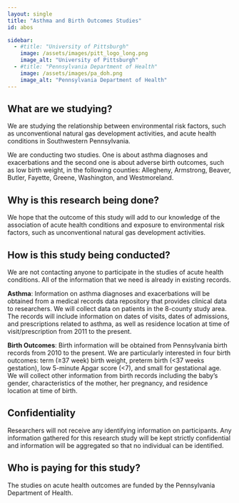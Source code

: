 ```yaml
---
layout: single
title: "Asthma and Birth Outcomes Studies"
id: abos

sidebar:
  - #title: "University of Pittsburgh"
    image: /assets/images/pitt_logo_long.png
    image_alt: "University of Pittsburgh"
  - #title: "Pennsylvania Department of Health"
    image: /assets/images/pa_doh.png
    image_alt: "Pennsylvania Department of Health"
---
```


## What are we studying? 

We are studying the relationship between environmental risk factors, such as unconventional natural gas development activities, and acute health conditions in Southwestern Pennsylvania. 

We are conducting two studies. One is about  asthma diagnoses and exacerbations and the second one is about adverse birth outcomes, such as low birth weight, in the following counties: Allegheny, Armstrong, Beaver, Butler, Fayette, Greene, Washington, and Westmoreland.

## Why is this research being done?

We hope that the outcome of this study will add to our knowledge of the association of acute health conditions and exposure to environmental risk factors, such as unconventional natural gas development activities. 

## How is this study being conducted?

We are not contacting anyone to participate in the studies of acute health conditions. All of the information that we need is already in existing records.

**Asthma**: Information on asthma diagnoses and exacerbations will be obtained from a medical records data repository that provides clinical data to researchers. We will collect data on patients in the 8-county study area. The records will include information on dates of visits, dates of admissions, and prescriptions related to asthma, as well as residence location at time of visit/prescription from 2011 to the present.
 
**Birth Outcomes**: Birth information will be obtained from Pennsylvania birth records from 2010 to the present. We are particularly interested in four birth outcomes: term (≥37 week) birth weight, preterm birth (<37 weeks gestation), low 5-minute Apgar score (<7), and small for gestational age. We will collect other information from birth records including the baby’s gender, characteristics of the mother, her pregnancy, and residence location at time of birth.

## Confidentiality

Researchers will not receive any identifying information on participants. Any information gathered for this research study will be kept strictly confidential and information will be aggregated so that no individual can be identified. 

## Who is paying for this study?

The studies on acute health outcomes are funded by the Pennsylvania Department of Health.
